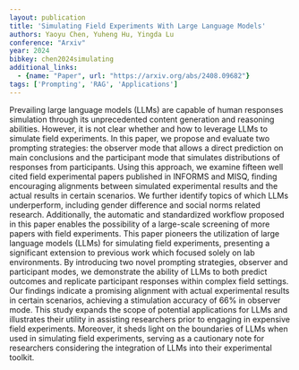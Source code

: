 ```yaml
---
layout: publication
title: 'Simulating Field Experiments With Large Language Models'
authors: Yaoyu Chen, Yuheng Hu, Yingda Lu
conference: "Arxiv"
year: 2024
bibkey: chen2024simulating
additional_links:
  - {name: "Paper", url: "https://arxiv.org/abs/2408.09682"}
tags: ['Prompting', 'RAG', 'Applications']
---
```

Prevailing large language models (LLMs) are capable of human responses
simulation through its unprecedented content generation and reasoning
abilities. However, it is not clear whether and how to leverage LLMs to
simulate field experiments. In this paper, we propose and evaluate two
prompting strategies: the observer mode that allows a direct prediction on main
conclusions and the participant mode that simulates distributions of responses
from participants. Using this approach, we examine fifteen well cited field
experimental papers published in INFORMS and MISQ, finding encouraging
alignments between simulated experimental results and the actual results in
certain scenarios. We further identify topics of which LLMs underperform,
including gender difference and social norms related research. Additionally,
the automatic and standardized workflow proposed in this paper enables the
possibility of a large-scale screening of more papers with field experiments.
This paper pioneers the utilization of large language models (LLMs) for
simulating field experiments, presenting a significant extension to previous
work which focused solely on lab environments. By introducing two novel
prompting strategies, observer and participant modes, we demonstrate the
ability of LLMs to both predict outcomes and replicate participant responses
within complex field settings. Our findings indicate a promising alignment with
actual experimental results in certain scenarios, achieving a stimulation
accuracy of 66% in observer mode. This study expands the scope of potential
applications for LLMs and illustrates their utility in assisting researchers
prior to engaging in expensive field experiments. Moreover, it sheds light on
the boundaries of LLMs when used in simulating field experiments, serving as a
cautionary note for researchers considering the integration of LLMs into their
experimental toolkit.
